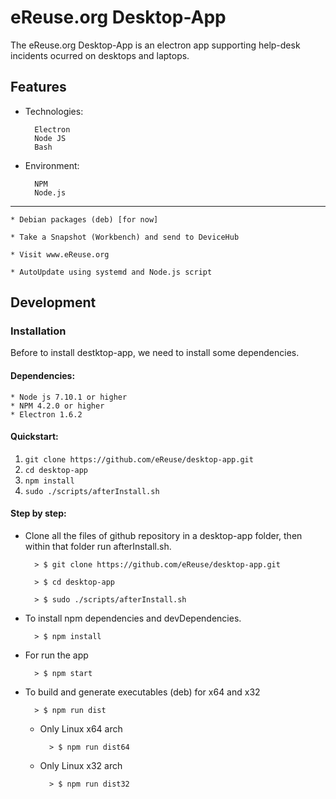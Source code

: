 # eReuse.org Desktop-App

The eReuse.org Desktop-App is an electron app supporting help-desk incidents ocurred on desktops and laptops.


## Features


+ Technologies:

        Electron
        Node JS
        Bash

+ Environment:

        NPM
        Node.js

-----------------------------------------------------

    * Debian packages (deb) [for now]

    * Take a Snapshot (Workbench) and send to DeviceHub

    * Visit www.eReuse.org

    * AutoUpdate using systemd and Node.js script

## Development

### Installation

Before to install destktop-app, we need to install some dependencies.

#### Dependencies:

    * Node js 7.10.1 or higher
    * NPM 4.2.0 or higher
    * Electron 1.6.2

#### Quickstart:

1. `git clone https://github.com/eReuse/desktop-app.git`
2. `cd desktop-app`
3. `npm install`
4. `sudo ./scripts/afterInstall.sh`

#### Step by step:

+ Clone all the files of github repository in a desktop-app folder, then
  within that folder run afterInstall.sh.

        > $ git clone https://github.com/eReuse/desktop-app.git

        > $ cd desktop-app

        > $ sudo ./scripts/afterInstall.sh

* To install npm dependencies and devDependencies.

        > $ npm install

* For run the app

        > $ npm start

* To build and generate executables (deb) for x64 and x32

        > $ npm run dist

    - Only Linux x64 arch

            > $ npm run dist64

    - Only Linux x32 arch

            > $ npm run dist32

###